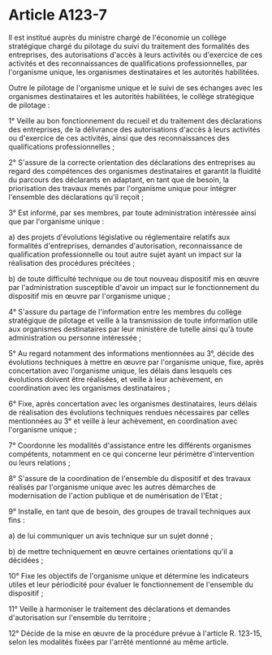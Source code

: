 # Article A123-7

Il est institué auprès du ministre chargé de l'économie un collège stratégique chargé du pilotage du suivi du traitement des formalités des entreprises, des autorisations d'accès à leurs activités ou d'exercice de ces activités et des reconnaissances de qualifications professionnelles, par l'organisme unique, les organismes destinataires et les autorités habilitées.

Outre le pilotage de l'organisme unique et le suivi de ses échanges avec les organismes destinataires et les autorités habilitées, le collège stratégique de pilotage :

1° Veille au bon fonctionnement du recueil et du traitement des déclarations des entreprises, de la délivrance des autorisations d'accès à leurs activités ou d'exercice de ces activités, ainsi que des reconnaissances des qualifications professionnelles ;

2° S'assure de la correcte orientation des déclarations des entreprises au regard des compétences des organismes destinataires et garantit la fluidité du parcours des déclarants en adaptant, en tant que de besoin, la priorisation des travaux menés par l'organisme unique pour intégrer l'ensemble des déclarations qu'il reçoit ;

3° Est informé, par ses membres, par toute administration intéressée ainsi que par l'organisme unique :

a) des projets d'évolutions législative ou réglementaire relatifs aux formalités d'entreprises, demandes d'autorisation, reconnaissance de qualification professionnelle ou tout autre sujet ayant un impact sur la réalisation des procédures précitées ;

b) de toute difficulté technique ou de tout nouveau dispositif mis en œuvre par l'administration susceptible d'avoir un impact sur le fonctionnement du dispositif mis en œuvre par l'organisme unique ;

4° S'assure du partage de l'information entre les membres du collège stratégique de pilotage et veille à la transmission de toute information utile aux organismes destinataires par leur ministère de tutelle ainsi qu'à toute administration ou personne intéressée ;

5° Au regard notamment des informations mentionnées au 3°, décide des évolutions techniques à mettre en œuvre par l'organisme unique, fixe, après concertation avec l'organisme unique, les délais dans lesquels ces évolutions doivent être réalisées, et veille à leur achèvement, en coordination avec les organismes destinataires ;

6° Fixe, après concertation avec les organismes destinataires, leurs délais de réalisation des évolutions techniques rendues nécessaires par celles mentionnées au 3° et veille à leur achèvement, en coordination avec l'organisme unique ;

7° Coordonne les modalités d'assistance entre les différents organismes compétents, notamment en ce qui concerne leur périmètre d'intervention ou leurs relations ;

8° S'assure de la coordination de l'ensemble du dispositif et des travaux réalisés par l'organisme unique avec les autres démarches de modernisation de l'action publique et de numérisation de l'Etat ;

9° Installe, en tant que de besoin, des groupes de travail techniques aux fins :

a) de lui communiquer un avis technique sur un sujet donné ;

b) de mettre techniquement en œuvre certaines orientations qu'il a décidées ;

10° Fixe les objectifs de l'organisme unique et détermine les indicateurs utiles et leur périodicité pour évaluer le fonctionnement de l'ensemble du dispositif ;

11° Veille à harmoniser le traitement des déclarations et demandes d'autorisation sur l'ensemble du territoire ;

12° Décide de la mise en œuvre de la procédure prévue à l'article R. 123-15, selon les modalités fixées par l'arrêté mentionné au même article.
